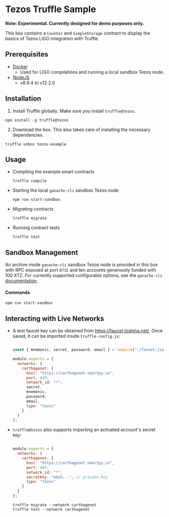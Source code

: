 Tezos Truffle Sample
====================

**Note: Experimental. Currently designed for demo purposes only.**

This box contains a `Counter` and `SimpleStorage` contract to display the basics of Tezos LIGO integration with Truffle.


## Prerequisites

- [Docker](https://docs.docker.com/v17.12/install/)
  - Used for LIGO compilations and running a local sandbox Tezos node.
- [NodeJS](https://nodejs.org/en/)
  -  v8.9.4 to v12.2.0


## Installation

1. Install Truffle globally. Make sure you install `truffle@tezos`.
  ```shell
  npm install -g truffle@tezos
  ```

2. Download the box. This also takes care of installing the necessary dependencies.
  ```shell
  truffle unbox tezos-example
  ```


## Usage

- Compiling the example smart contracts

  ```shell
  truffle compile
  ```

- Starting the local `ganache-cli` sandbox Tezos node
  ```shell
  npm run start-sandbox
  ```

- Migrating contracts
  ```shell
  truffle migrate
  ```

- Running contract tests
  ```shell
  truffle test
  ```


## Sandbox Management

An archive mode `ganache-cli` sandbox Tezos node is provided in this box with RPC exposed at port `8732` and ten accounts generously funded with 100 XTZ. For currently supported configurable options, see the `ganache-cli` [documentation](https://github.com/trufflesuite/ganache-cli/tree/tezos#options).


#### Commands

```shell
npm run start-sandbox
```


## Interacting with Live Networks

- A test faucet key can be obtained from https://faucet.tzalpha.net/. Once saved, it can be imported inside `truffle-config.js`:

  ```javascript

  const { mnemonic, secret, password, email } = require("./faucet.json");

  module.exports = {
    networks: {
      carthagenet: {
        host: "https://carthagenet.smartpy.io",
        port: 443,
        network_id: "*",
        secret,
        mnemonic,
        password,
        email,
        type: "tezos"
      }
    }
  };

  ```

- `truffle@tezos` also supports importing an activated account's secret key:

  ```javascript

  module.exports = {
    networks: {
      carthagenet: {
        host: "https://carthagenet.smartpy.io",
        port: 443,
        network_id: "*",
        secretKey: "edsk...", // private key
        type: "tezos"
      }
    }
  };
  ```

  ```shell
  truffle migrate --network carthagenet
  truffle test --network carthagenet
  ```
